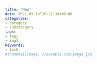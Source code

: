 ```yaml
---
title: "New"
date: 2021-09-14T16:22:34+09:00
categories:
- category
- subcategory
tags:
- tag1
- tag2
keywords:
- tech
#thumbnailImage: //example.com/image.jpg
---
```


<!--more-->
